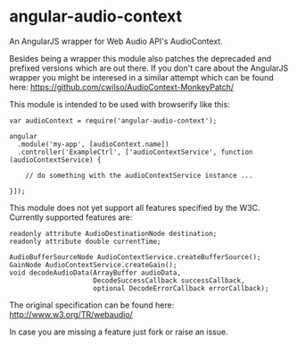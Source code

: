 angular-audio-context
=====================

An AngularJS wrapper for Web Audio API's AudioContext.

Besides being a wrapper this module also patches the deprecaded and prefixed versions which are out there. If you don't care about the AngularJS wrapper you might be interesed in a similar attempt which can be found here: https://github.com/cwilso/AudioContext-MonkeyPatch/

This module is intended to be used with browserify like this:

    var audioContext = require('angular-audio-context');
    
    angular
      .module('my-app', [audioContext.name])
      .controller('ExampleCtrl', ['audioContextService', function (audioContextService) {
      
        // do something with the audioContextService instance ...
      
    }]);

This module does not yet support all features specified by the W3C. Currently supported features are:

    readonly attribute AudioDestinationNode destination;
    readonly attribute double currentTime;

    AudioBufferSourceNode AudioContextService.createBufferSource();
    GainNode AudioContextService.createGain();
    void decodeAudioData(ArrayBuffer audioData,
                         DecodeSuccessCallback successCallback,
                         optional DecodeErrorCallback errorCallback);

The original specification can be found here: http://www.w3.org/TR/webaudio/

In case you are missing a feature just fork or raise an issue.
                        
